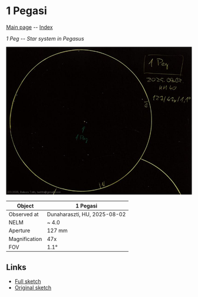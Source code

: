 # 1 Pegasi

[Main page](../index.md) -- [Index](../pages/obj_index.md)

_1 Peg_ -- _Star system in Pegasus_  

![1 Pegasi](../img/1-peg-20250803.jpg)

Object | 1 Pegasi
-|-
Observed at | Dunaharaszti, HU, 2025-08-02
NELM | ~ 4.0
Aperture | 127 mm
Magnification | 47x
FOV | 1.1°


## Links

- [Full sketch](../img/1-peg-stf-2841-20250803.jpg)
- [Original sketch](../scan/20250803.jpg)
